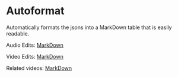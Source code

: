 # Autoformat

Automatically formats the jsons into a MarkDown table that is easily readable.

Audio Edits: [MarkDown](https://github.com/somerandomcloud/bad-apple/blob/main/badappleaudio.md) 


Video Edits: [MarkDown](https://github.com/somerandomcloud/bad-apple/blob/main/badapplevideo.md)


Related videos: [MarkDown](https://github.com/somerandomcloud/bad-apple/blob/main/badapplerelated.md)